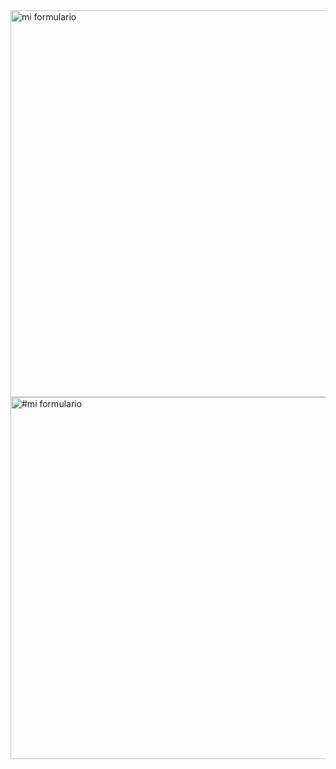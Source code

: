 <img width="619" alt="mi formulario" src="https://github.com/stiv-32/HTML-Forms/assets/144242742/386c4ca6-8e69-4813-895c-e54d76873f99">
<img width="579" alt="#mi formulario" src="https://github.com/stiv-32/HTML-Forms/assets/144242742/c0351534-c93c-48ac-a359-28c6946f47aa">

